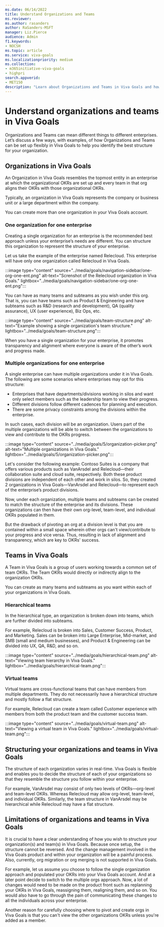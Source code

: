 ```yaml
---
ms.date: 06/14/2022
title: Understand Organizations and Teams
ms.reviewer: 
ms.author: rasanders
author: RaSanders-MSFT
manager: Liz.Pierce
audience: Admin
f1.keywords:
- NOCSH
ms.topic: article
ms.service: viva-goals
ms.localizationpriority: medium
ms.collection:  
- m365initiative-viva-goals
- highpri  
search.appverid:
- MET150
description: "Learn about Organizations and Teams in Viva Goals and how to structure them. "
---
```


# Understand organizations and teams in Viva Goals 

Organizations and Teams can mean different things to different enterprises. Let’s discuss a few ways, with examples, of how Organizations and Teams can be set up flexibly in Viva Goals to help you identify the best structure for your organization. 

## Organizations in Viva Goals 

An Organization in Viva Goals resembles the topmost entity in an enterprise at which the organizational OKRs are set up and every team in that org aligns their OKRs with those organizational OKRs.  

Typically, an organization in Viva Goals represents the company or business unit or a large department within the company.  

You can create more than one organization in your Viva Goals account. 

### One organization for one enterprise 

Creating a single organization for an enterprise is the recommended best approach unless your enterprise’s needs are different. You can structure this organization to represent the structure of your enterprise. 

Let us take the example of the enterprise named Relecloud. This enterprise will have only one organization called Relecloud in Viva Goals.  

:::image type="content" source="../media/goals/navigation-sidebar/one-org-one-ent.png" alt-text="Screnshot of the Relecloud organization in Viva Goals." lightbox="../media/goals/navigation-sidebar/one-org-one-ent.png":::

You can have as many teams and subteams as you wish under this org. That is, you can have teams such as Product & Engineering and have subteams such as R&D (research and development), QA (quality assurance), UX (user experience), Biz Ops, etc. 

:::image type="content" source="../media/goals/team-structure.png" alt-text="Example showing a single organization's team structure." lightbox="../media/goals/team-structure.png":::

When you have a single organization for your enterprise, it promotes transparency and alignment where everyone is aware of the other’s work and progress made. 

### Multiple organizations for one enterprise 

A single enterprise can have multiple organizations under it in Viva Goals. The following are some scenarios where enterprises may opt for this structure: 

  - Enterprises that have departments/divisions working in silos and want only select members such as the leadership team to view their progress.
  - Different divisions follow different cadences for planning and execution.  
  - There are some privacy constraints among the divisions within the enterprise.

In such cases, each division will be an organization. Users part of the multiple organizations will be able to switch between the organizations to view and contribute to the OKRs progress. 

:::image type="content" source="../media/goals/5/organization-picker.png" alt-text="Multiple organizations in Viva Goals." lightbox="../media/goals/5/organization-picker.png":::

Let's consider the following example: Contoso Suites is a company that offers various products such as VanArsdel and Relecloud—their collaboration suite and cloud suite, respectively. Both these product divisions are independent of each other and work in silos. So, they created 2 organizations in Viva Goals—VanArsdel and Relecloud—to represent each of the enterprise’s product divisions.  

Now, under each organization, multiple teams and subteams can be created to match the structure of the enterprise and its divisions. These organizations can then have their own org-level, team-level, and individual OKRs populated in them. 

But the drawback of pivoting an org at a division level is that you are contained within a small space wherein other orgs can't view/contribute to your progress and vice versa. Thus, resulting in lack of alignment and transparency, which are key to OKRs' success. 

## Teams in Viva Goals 

A Team in Viva Goals is a group of users working towards a common set of team OKRs. The Team OKRs would directly or indirectly align to the organization OKRs.  

You can create as many teams and subteams as you want within each of your organizations in Viva Goals. 

### Hierarchical teams 

In the hierarchical type, an organization is broken down into teams, which are further divided into subteams.  

For example, Relecloud is broken into Sales, Customer Success, Product, and Marketing. Sales can be broken into Large Enterprise, Mid-market, and SMB (small and medium businesses), and Product & Engineering can be divided into UX, QA, R&D, and so on. 

:::image type="content" source="../media/goals/hierarchical-team.png" alt-text="Viewing team hierarchy in Viva Goals." lightbox="../media/goals/hierarchical-team.png":::

### Virtual teams 

Virtual teams are cross-functional teams that can have members from multiple departments. They do not necessarily have a hierarchical structure and mostly follow a flat structure. 

For example, Relecloud can create a team called Customer experience with members from both the product team and the customer success team. 

:::image type="content" source="../media/goals/virtual-team.png" alt-text="Viewing a virtual team in Viva Goals." lightbox="../media/goals/virtual-team.png":::

## Structuring your organizations and teams in Viva Goals 

The structure of each organization varies in real-time. Viva Goals is flexible and enables you to decide the structure of each of your organizations so that they resemble the structure you follow within your enterprise. 

For example, VanArsdel may consist of only two levels of OKRs—org-level and team-level OKRs. Whereas Relecloud may allow org-level, team-level, and individual OKRs. Similarly, the team structure in VanArsdel may be hierarchical while Relecloud may have a flat structure.  

## Limitations of organizations and teams in Viva Goals 

It is crucial to have a clear understanding of how you wish to structure your organization(s) and team(s) in Viva Goals. Because once setup, the structure cannot be reversed. And the change management involved in the Viva Goals product and within your organization will be a painful process. Also, currently, org migration or org merging is not supported in Viva Goals. 

For example, let us assume you choose to follow the single organization approach and populated your OKRs into your Viva Goals account. And at a later point decide to switch to the multiple orgs approach. Now, a lot of changes would need to be made on the product front such as replanning your OKRs in Viva Goals, reassigning them, realigning them, and so on. You would also have to go through the pain of communicating these changes to all the individuals across your enterprise.  

Another reason for carefully choosing where to pivot and create orgs in Viva Goals is that you can't view the other organizations OKRs unless you're added as a member. 

